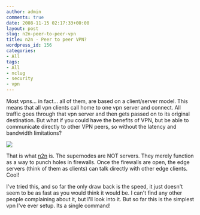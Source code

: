 ```yaml
---
author: admin
comments: true
date: 2008-11-15 02:17:33+00:00
layout: post
slug: n2n-peer-to-peer-vpn
title: n2n - Peer to peer VPN?
wordpress_id: 156
categories:
- All
tags:
- All
- nclug
- security
- vpn
---
```


Most vpns... in fact... all of them, are based on a client/server model. This means that all vpn clients call home to one vpn server and connect. All traffic goes through that vpn server and then gets passed on to its original destination. But what if you could have the benefits of VPN, but be able to communicate directly to other VPN peers, so without the latency and bandwidth limitations?

[![](/uploads/2.png)](/uploads/2.png)

That is what [n2n](http://www.ntop.org/n2n/) is. The supernodes are NOT servers. They merely function as a way to punch holes in firewalls. Once the firewalls are open, the edge servers (think of them as clients) can talk directly with other edge clients. Cool!

I've tried this, and so far the only draw back is the speed, it just doesn't seem to be as fast as you would think it would be. I can't find any other people complaining about it, but I'll look into it. But so far this is the simplest vpn I've ever setup. Its a single command!
